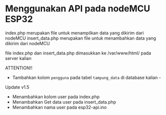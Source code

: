# Menggunakan API pada nodeMCU ESP32
index.php merupakan file untuk menampilkan data yang dikirim dari nodeMCU
insert_data.php merupakan file untuk menambahkan data yang dikirim dari nodeMCU

file index.php dan insert_data.php dimasukkan ke /var/www/html/ pada server kalian

ATTENTION!!
- Tambahkan kolom `pengguna` pada tabel `tampung_data` di database kalian - 

Update v1.5
- Menambahkan kolom user pada index.php
- Menambahkan Get data user pada insert_data.php
- Menambahkan nama user pada esp32-api.ino
